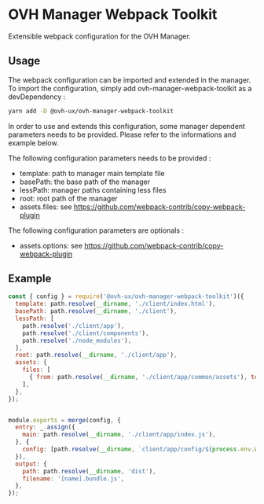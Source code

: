 # OVH Manager Webpack Toolkit

Extensible webpack configuration for the OVH Manager.

## Usage

The webpack configuration can be imported and extended in the manager.
To import the configuration, simply add ovh-manager-webpack-toolkit as a devDependency :

```bash
yarn add -D @ovh-ux/ovh-manager-webpack-toolkit
```

In order to use and extends this configuration, some manager dependent parameters needs
to be provided. Please refer to the informations and example below.

The following configuration parameters needs to be provided :

 - template: path to manager main template file
 - basePath: the base path of the manager
 - lessPath: manager paths containing less files
 - root: root path of the manager
 - assets.files: see https://github.com/webpack-contrib/copy-webpack-plugin

The following configuration parameters are optionals :
 - assets.options: see https://github.com/webpack-contrib/copy-webpack-plugin

## Example

```js
const { config } = require('@ovh-ux/ovh-manager-webpack-toolkit')({
  template: path.resolve(__dirname, './client/index.html'),
  basePath: path.resolve(__dirname, './client'),
  lessPath: [
    path.resolve('./client/app'),
    path.resolve('./client/components'),
    path.resolve('./node_modules'),
  ],
  root: path.resolve(__dirname, './client/app'),
  assets: {
    files: [
      { from: path.resolve(__dirname, './client/app/common/assets'), to: 'assets' },
    ],
  },
});


module.exports = merge(config, {
  entry: _.assign({
    main: path.resolve(__dirname, './client/app/index.js'),
  }, {
    config: [path.resolve(__dirname, `client/app/config/${process.env.WEBPACK_SERVE ? 'dev' : 'prod'}.js`)],
  }),
  output: {
    path: path.resolve(__dirname, 'dist'),
    filename: '[name].bundle.js',
  },
});
```
